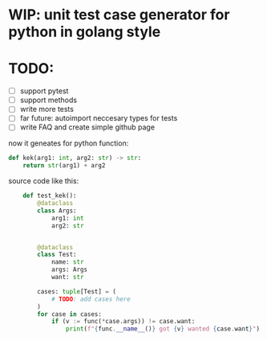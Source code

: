 # WIP: unit test case generator for python in golang style

# TODO:

- [ ] support pytest
- [ ] support methods
- [ ] write more tests
- [ ] far future: autoimport neccesary types for tests
- [ ] write FAQ and create simple github page

now it geneates for python function:

```python
def kek(arg1: int, arg2: str) -> str:
    return str(arg1) + arg2

```

source code like this:

```python
    def test_kek():
        @dataclass
        class Args:
            arg1: int
            arg2: str


        @dataclass
        class Test:
            name: str
            args: Args
            want: str

        cases: tuple[Test] = (
            # TODO: add cases here
        )
        for case in cases:
            if (v := func(*case.args)) != case.want:
                print(f"{func.__name__()} got {v} wanted {case.want}")
```

